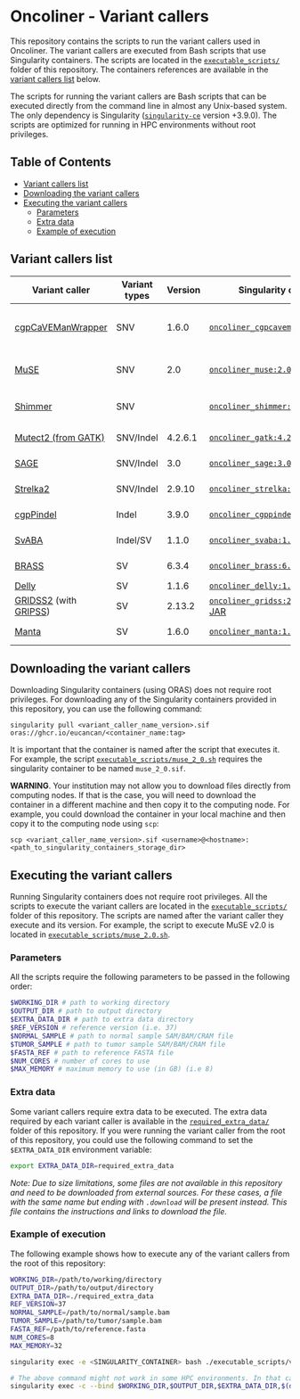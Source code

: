 # Oncoliner - Variant callers<!-- omit in toc -->

This repository contains the scripts to run the variant callers used in Oncoliner. The variant callers are executed from Bash scripts that use Singularity containers. The scripts are located in the [`executable_scripts/`](executable_scripts/) folder of this repository. The containers references are available in the [variant callers list](#variant-callers-list) below.

The scripts for running the variant callers are Bash scripts that can be executed directly from the command line in almost any Unix-based system. The only dependency is Singularity ([`singularity-ce`](https://sylabs.io/singularity/) version +3.9.0). The scripts are optimized for running in HPC environments without root privileges.

## Table of Contents<!-- omit in toc -->
- [Variant callers list](#variant-callers-list)
- [Downloading the variant callers](#downloading-the-variant-callers)
- [Executing the variant callers](#executing-the-variant-callers)
  - [Parameters](#parameters)
  - [Extra data](#extra-data)
  - [Example of execution](#example-of-execution)


## Variant callers list

| Variant caller                                                                                                                   | Variant types | Version | Singularity containers                                                                                                                     | License                                                                      | Notes                            |
| -------------------------------------------------------------------------------------------------------------------------------- | ------------- | ------- | ------------------------------------------------------------------------------------------------------------------------------------------ | ---------------------------------------------------------------------------- | -------------------------------- |
| [cgpCaVEManWrapper](https://github.com/cancerit/cgpCaVEManWrapper)                                                               | SNV           | 1.6.0   | [`oncoliner_cgpcavemanwrapper:1.16.0`](https://ghcr.io/eucancan/oncoliner_cgpcavemanwrapper:1.16.0)                                        | [AGPL-3.0](https://github.com/cancerit/cgpCaVEManWrapper/blob/dev/LICENSE)   | cgpPindel must be executed first |
| [MuSE](https://github.com/wwylab/MuSE)                                                                                           | SNV           | 2.0     | [`oncoliner_muse:2.0`](https://ghcr.io/eucancan/oncoliner_muse:2.0)                                                                        | [GPL-2.0](https://github.com/wwylab/MuSE/blob/master/LICENSE)                | Does not support CRAM            |
| [Shimmer](https://github.com/nhansen/Shimmer)                                                                                    | SNV           |         | [`oncoliner_shimmer:latest`](https://ghcr.io/eucancan/oncoliner_shimmer:latest)                                                            | [Custom](https://github.com/nhansen/Shimmer/blob/master/LEGAL)               | Does not support CRAM            |
| [Mutect2 (from GATK)](https://gatk.broadinstitute.org/hc/en-us/articles/360037593851-Mutect2)                                    | SNV/Indel     | 4.2.6.1 | [`oncoliner_gatk:4.2.6.1`](https://ghcr.io/eucancan/oncoliner_gatk:4.2.6.1)                                                                | [Apache 2.0](https://github.com/broadinstitute/gatk/blob/master/LICENSE.TXT) |                                  |
| [SAGE](https://github.com/hartwigmedical/hmftools/blob/master/sage)                                                              | SNV/Indel     | 3.0     | [`oncoliner_sage:3.0`](https://ghcr.io/eucancan/oncoliner_sage:3.0)                                                                        | [GPL-3.0](https://github.com/hartwigmedical/hmftools/blob/master/LICENSE)    |                                  |
| [Strelka2](https://github.com/Illumina/strelka)                                                                                  | SNV/Indel     | 2.9.10  | [`oncoliner_strelka:2.9.10`](https://ghcr.io/eucancan/oncoliner_strelka:2.9.10)                                                            | [GPL-3.0](https://github.com/Illumina/strelka/blob/v2.9.x/LICENSE.txt)       |                                  |
| [cgpPindel](https://github.com/cancerit/cgpPindel)                                                                               | Indel         | 3.9.0   | [`oncoliner_cgppindel:3.9.0`](https://ghcr.io/eucancan/oncoliner_cgppindel:3.9.0)                                                          | [AGPL-3.0](https://github.com/cancerit/cgpPindel/blob/dev/LICENSE)           |                                  |
| [SvABA](https://github.com/walaj/svaba)                                                                                          | Indel/SV      | 1.1.0   | [`oncoliner_svaba:1.1.0`](https://ghcr.io/eucancan/oncoliner_svaba:1.1.0)                                                                  | [GPL-3.0](https://github.com/walaj/svaba/blob/master/LICENSE)                |                                  |
| [BRASS](https://github.com/cancerit/BRASS)                                                                                       | SV            | 6.3.4   | [`oncoliner_brass:6.3.4`](https://ghcr.io/eucancan/oncoliner_brass:6.3.4)                                                                  | [AGPL-3.0](https://github.com/cancerit/BRASS/blob/dev/LICENSE)               |                                  |
| [Delly](https://github.com/dellytools/delly)                                                                                     | SV            | 1.1.6   | [`oncoliner_delly:1.1.6`](https://ghcr.io/eucancan/oncoliner_delly:1.1.6)                                                                  | [BSD-3](https://github.com/dellytools/delly/blob/main/LICENSE)               |                                  |
| [GRIDSS2](https://github.com/PapenfussLab/gridss) (with [GRIPSS](https://github.com/hartwigmedical/hmftools/tree/master/gripss)) | SV            | 2.13.2  | [`oncoliner_gridss:2.13.2`](https://ghcr.io/eucancan/oncoliner_gridss:2.13.2) / [GRIPSS JAR](./required_extra_data/gridss2/gripss_2_2.jar) | [GPL-3.0](https://github.com/PapenfussLab/gridss/blob/master/COPYING)        |                                  |
| [Manta](https://github.com/Illumina/manta)                                                                                       | SV            | 1.6.0   | [`oncoliner_manta:1.6.0`](https://ghcr.io/eucancan/oncoliner_manta:1.6.0)                                                                  | [GPL-3.0](https://github.com/Illumina/manta/blob/master/LICENSE.txt)         |                                  |


## Downloading the variant callers

Downloading Singularity containers (using ORAS) does not require root privileges. For downloading any of the Singularity containers provided in this repository, you can use the following command:

```
singularity pull <variant_caller_name_version>.sif oras://ghcr.io/eucancan/<container_name:tag>
```

It is important that the container is named after the script that executes it. For example, the script [`executable_scripts/muse_2_0.sh`](executable_scripts/muse_2_0.sh) requires the singularity container to be named `muse_2_0.sif`.

**WARNING**. Your institution may not allow you to download files directly from computing nodes. If that is the case, you will need to download the container in a different machine and then copy it to the computing node. For example, you could download the container in your local machine and then copy it to the computing node using `scp`:

```
scp <variant_caller_name_version>.sif <username>@<hostname>:<path_to_singularity_containers_storage_dir>
```

## Executing the variant callers

Running Singularity containers does not require root privileges. All the scripts to execute the variant callers are located in the [`executable_scripts/`](executable_scripts/) folder of this repository. The scripts are named after the variant caller they execute and its version. For example, the script to execute MuSE v2.0 is located in [`executable_scripts/muse_2.0.sh`](executable_scripts/muse_2.0.sh).

### Parameters

All the scripts require the following parameters to be passed in the following order:

```bash
$WORKING_DIR # path to working directory
$OUTPUT_DIR # path to output directory
$EXTRA_DATA_DIR # path to extra data directory
$REF_VERSION # reference version (i.e. 37)
$NORMAL_SAMPLE # path to normal sample SAM/BAM/CRAM file
$TUMOR_SAMPLE # path to tumor sample SAM/BAM/CRAM file
$FASTA_REF # path to reference FASTA file
$NUM_CORES # number of cores to use
$MAX_MEMORY # maximum memory to use (in GB) (i.e 8)
```

### Extra data

Some variant callers require extra data to be executed. The extra data required by each variant caller is available in the [`required_extra_data/`](required_extra_data/) folder of this repository. If you were running the variant caller from the root of this repository, you could use the following command to set the `$EXTRA_DATA_DIR` environment variable:

```bash
export EXTRA_DATA_DIR=required_extra_data
```

_Note: Due to size limitations, some files are not available in this repository and need to be downloaded from external sources. For these cases, a file with the same name but ending with `.download` will be present instead. This file contains the instructions and links to download the file._

### Example of execution

The following example shows how to execute any of the variant callers from the root of this repository:

```bash
WORKING_DIR=/path/to/working/directory
OUTPUT_DIR=/path/to/output/directory
EXTRA_DATA_DIR=./required_extra_data
REF_VERSION=37
NORMAL_SAMPLE=/path/to/normal/sample.bam
TUMOR_SAMPLE=/path/to/tumor/sample.bam
FASTA_REF=/path/to/reference.fasta
NUM_CORES=8
MAX_MEMORY=32

singularity exec -e <SINGULARITY_CONTAINER> bash ./executable_scripts/variant_caller_X_X_X.sh $WORKING_DIR $OUTPUT_DIR $EXTRA_DATA_DIR $REF_VERSION $NORMAL_SAMPLE $TUMOR_SAMPLE $FASTA_REF $NUM_CORES $MAX_MEMORY

# The above command might not work in some HPC environments. In that case, you can use the following command instead:
singularity exec -c --bind $WORKING_DIR,$OUTPUT_DIR,$EXTRA_DATA_DIR,$(dirname $NORMAL_SAMPLE),$(dirname $TUMOR_SAMPLE),$(dirname $FASTA_REF) <SINGULARITY_CONTAINER> bash ./executable_scripts/variant_caller_X_X_X.sh $WORKING_DIR $OUTPUT_DIR $EXTRA_DATA_DIR $REF_VERSION $NORMAL_SAMPLE $TUMOR_SAMPLE $FASTA_REF $NUM_CORES $MAX_MEMORY
```
